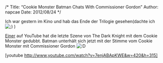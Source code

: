 /*
Title: &#8220;Cookie Monster Batman Chats With Commissioner Gordon&#8221;
Author: napcae
Date: 2012/08/24
*/

Ich war gestern im Kino und hab das Ende der Trilogie gesehen(dachte ich <img src='http://198.211.112.164/wp-includes/images/smilies/icon_wink.gif' alt=';)' class='wp-smiley' /> )

[Einer][1] auf YouTube hat die letzte Szene von The Dark Knight mit dem Cookie Monster gedubbt. Batman unterhält sich jetzt mit der Stimme vom Cookie Monster mit Commissioner Gordon <img src='http://198.211.112.164/wp-includes/images/smilies/icon_biggrin.gif' alt=':D' class='wp-smiley' /> 

[youtube http://www.youtube.com/watch?v=7enjABApKWE&w=420&h=315]

 [1]: http://www.youtube.com/user/utubelor?feature=watch